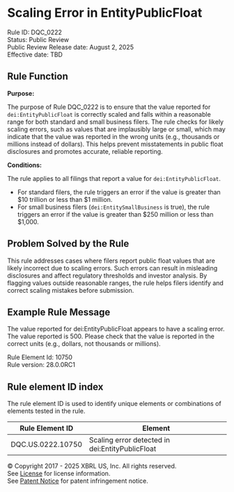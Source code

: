# Scaling Error in EntityPublicFloat  
Rule ID: DQC_0222  
Status: Public Review  
Public Review Release date: August 2, 2025  
Effective date: TBD

## Rule Function

**Purpose:**

The purpose of Rule DQC_0222 is to ensure that the value reported for `dei:EntityPublicFloat` is correctly scaled and falls within a reasonable range for both standard and small business filers. The rule checks for likely scaling errors, such as values that are implausibly large or small, which may indicate that the value was reported in the wrong units (e.g., thousands or millions instead of dollars). This helps prevent misstatements in public float disclosures and promotes accurate, reliable reporting.

**Conditions:**

The rule applies to all filings that report a value for `dei:EntityPublicFloat`.  
- For standard filers, the rule triggers an error if the value is greater than $10 trillion or less than $1 million.
- For small business filers (`dei:EntitySmallBusiness` is true), the rule triggers an error if the value is greater than $250 million or less than $1,000.

## Problem Solved by the Rule

This rule addresses cases where filers report public float values that are likely incorrect due to scaling errors. Such errors can result in misleading disclosures and affect regulatory thresholds and investor analysis. By flagging values outside reasonable ranges, the rule helps filers identify and correct scaling mistakes before submission.

## Example Rule Message

The value reported for dei:EntityPublicFloat appears to have a scaling error. The value reported is 500. Please check that the value is reported in the correct units (e.g., dollars, not thousands or millions).

Rule Element Id: 10750  
Rule version: 28.0.0RC1

## Rule element ID index  
The rule element ID is used to identify unique elements or combinations of elements tested in the rule.

|Rule Element ID|Element|
|--- |--- |
| DQC.US.0222.10750 | Scaling error detected in dei:EntityPublicFloat |

© Copyright 2017 - 2025 XBRL US, Inc. All rights reserved.  
See [License](https://xbrl.us/dqc-license) for license information.  
See [Patent Notice](https://xbrl.us/dqc-patent) for patent infringement notice.